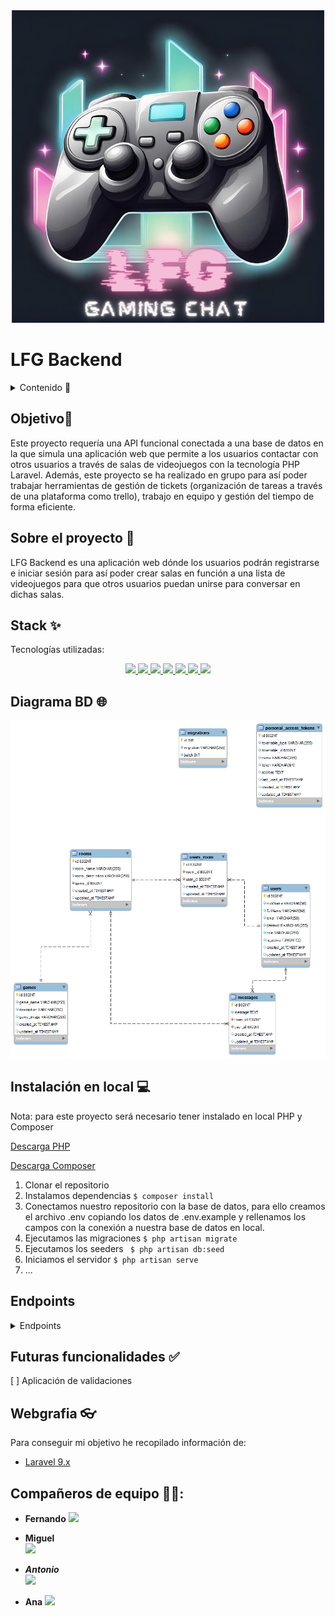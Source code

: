 <div align="center"> <img src="./img/LFG.png"></img> </div>

# LFG Backend

<details>
  <summary>Contenido 📝</summary>
  <ol>
    <li><a href="## Objetivo🎯">Objetivo🎯</a></li>
    <li><a href="## Sobre el proyecto 📰">Sobre el proyecto 📰</a></li>
    <li><a href="## Stack ✨">Stack ✨</a></li>
    <li><a href="## Diagrama BD 🌐">Diagrama BD 🌐</a></li>
    <li><a href="## Instalación en local 💻"> Instalación en local 💻</a></li>
    <li><a href="## Endpoints 🎢">Endpoints 🎢</a></li>
    <li><a href="## Futuras funcionalidades ✅">Futuras funcionalidades ✅</a></li>
    <li><a href="## Webgrafia 👓">Webgrafia 👓</a></li>
    <li><a href="## Compañeros de equipo 🐱‍👤:"> Compañeros de equipo 🐱‍👤:</a></li>    
  </ol>
</details>

## Objetivo🎯

Este proyecto requería una API funcional conectada a una base de datos en la que simula una aplicación web que permite a los usuarios contactar con otros usuarios a través de salas de videojuegos con la tecnología PHP Laravel. Además, este proyecto se ha realizado en grupo para así poder trabajar herramientas de gestión de tickets (organización de tareas a través de una plataforma como trello), trabajo en equipo y gestión del tiempo de forma eficiente.

## Sobre el proyecto 📰

LFG Backend es una aplicación web dónde los usuarios podrán registrarse e iniciar sesión para así poder crear salas en función a una lista de videojuegos para que otros usuarios puedan unirse para conversar en dichas salas.

## Stack ✨

Tecnologías utilizadas:

<div align="center">
<a href="">
    <img src= "https://img.shields.io/badge/MySQL-005C84?style=for-the-badge&logo=mysql&logoColor=white"/>
</a>
<a href="https:">
    <img src= "https://img.shields.io/badge/Laravel-FF2D20?style=for-the-badge&logo=laravel&logoColor=white"/>
</a>
<a href="https://">
    <img src= "https://img.shields.io/badge/PHP-777BB4?style=for-the-badge&logo=php&logoColor=white"/>
</a>
<a href="https://">
    <img src= "https://img.shields.io/badge/Google%20Meet-00897B?style=for-the-badge&logo=google-meet&logoColor=white"/>
</a>
<a href="https://">
    <img src= "https://img.shields.io/badge/Slack-4A154B?style=for-the-badge&logo=slack&logoColor=white"/>
</a>
<a href="https://">
    <img src= "https://img.shields.io/badge/GitHub-100000?style=for-the-badge&logo=github&logoColor=white"/>
</a>
<a href="https://">
    <img src= "https://img.shields.io/badge/GIT-E44C30?style=for-the-badge&logo=git&logoColor=white
    "/>
</a>
 </div>

## Diagrama BD 🌐

<img src="./img/DB Laravel Project.png"></img>

## Instalación en local 💻

Nota: para este proyecto será necesario tener instalado en local PHP y Composer

<a href="https://www.php.net/manual/en/install.php"> Descarga PHP </a>

<a href="https://getcomposer.org/download/"> Descarga Composer </a>

1. Clonar el repositorio
2. Instalamos dependencias
   `$ composer install`
3. Conectamos nuestro repositorio con la base de datos, para ello creamos el archivo .env copiando los datos de .env.example y rellenamos los campos con la conexión a nuestra base de datos en local.
4. Ejecutamos las migraciones
   `$ php artisan migrate`
5. Ejecutamos los seeders
   ` $ php artisan db:seed`
6. Iniciamos el servidor
   `$ php artisan serve`
7. ...

## Endpoints

<details>
<summary>Endpoints</summary>
Credenciales SuperAdmin:

        ``` js
            {
                "email": "super_admin@super_admin.com",
                "password": "123456"
            }
        ```

-   AUTH

        -   REGISTER

                  POST http://localhost:3000/api/register

                POST localhost:8000/api/auth/register
            body:

            ```js
                {
                    "nickName": "Datata",
                    "fullName": "Dani Apellido",
                    "email": "dani@dani.com",
                    "password": "princess",
                }
            ```

        -   LOGIN

                  POST http://localhost:3000/api/login

                POST localhost:8000/api/auth/login

    ¡ç
    body:

            ```js
                {
                    "email": "super_admin@super_admin.com",
                    "password": "123456"
                }
            ```

-   GAMES

    -   CREATE GAME

              POST localhost:8000/api/games

        Auth: token SupeAdmin
        body:

        ```js
            {
                "game_name": "Genshin Impact",
                "description": "Gachapon mundo abierto"
                "game_image": "https://preview.redd.it/ntccsv49x1a51.png?auto=webp&s=defee6ae55163ba253a3a7fa9007e584d5087bac"
            }
        ```

    -   GET GAMES

              GET localhost:8000/api/games

    -   UPDATE GAME

              PUT localhost:8000/api/games/{id}

        Auth: token SupeAdmin
        body:

        ```js
            {
                "description": "Descripción editada"
            }
        ```

    -   UPDATE GAME

              DELETE localhost:8000/api/games/{id}

        Auth: token SupeAdmin

-   MESSAGES

    -   CREATE MESSAGE

              POST localhost:8000/api/messages/{id}

        Auth: token usuario logeado
        body:

        ```js
            {
                "message": "Hola a todos",
            }
        ```

    -   GET ROOM MESSAGES

            GET localhost:8000/api/messages

    -   UPDATE MESSAGE

              PUT localhost:8000/api/messages/{id}

        Auth: token usuario logeado
        body:

        ```js
            {
                "message": "Adiós a todos",
            }
        ```

-   DELETE MESSAGE

           DELETE localhost:8000/api/messages/{id}

    Auth: token super_admin

-   ROOMS

    -   CREATE ROOM

              POST localhost:8000/api/rooms

        Auth: token usuario logeado
        body:

        ```js
            {
                "room_name": "TOP Tier",
                "room_description" : "equipo competitivo",
                "game_id":"1"
            }
        ```

    -   UPDATE ROOM

              PUT localhost:8000/api/rooms/{id}

        Auth: token usuario logeado
        body:

        ```js
            {
                "room_name": "Fnatic",
            }
        ```

    -   DELETE ROOM

              DELETE localhost:8000/api/rooms/{id}

        Auth: token usuario logeado

    -   GET GAMEROOM

        GET localhost:8000/api/rooms/{game_id}
        Auth: token usuario logeado

    -   JOIN ROOM

        POST localhost:8000/api/rooms/{room_id}/join
        Auth: token usuario logeado

    -   LEAVE ROOM

        DELETE localhost:8000/api/rooms/{room_id}/leave
        Auth: token usuario logeado

</details>

## Futuras funcionalidades ✅

[ ] Aplicación de validaciones

## Webgrafia 👓

Para conseguir mi objetivo he recopilado información de:

-   <a href="https://laravel.com/docs/9.x/"> Laravel 9.x </a>

## Compañeros de equipo 🐱‍👤:

-   **Fernando**
    <a href="https://github.com/FernandoCatalaMunyoz" target="_blank"><img src="https://img.shields.io/badge/github-24292F?style=for-the-badge&logo=github&logoColor=white" target="_blank"></a>

-   **Miguel**  
    <a href="https://github.com/Miguel21S" target="_blank"><img src="https://img.shields.io/badge/github-24292F?style=for-the-badge&logo=github&logoColor=red" target="_blank"></a>

-   **_Antonio_**  
    <a href="https://github.com/MR-ant1" target="_blank"><img src="https://img.shields.io/badge/github-24292F?style=for-the-badge&logo=github&logoColor=green" target="_blank"></a>

-   **Ana**
    <a href="https://github.com/ariusvi" target="_blank"><img src="https://img.shields.io/badge/github-24292F?style=for-the-badge&logo=github&logoColor=white" target="_blank"></a>
